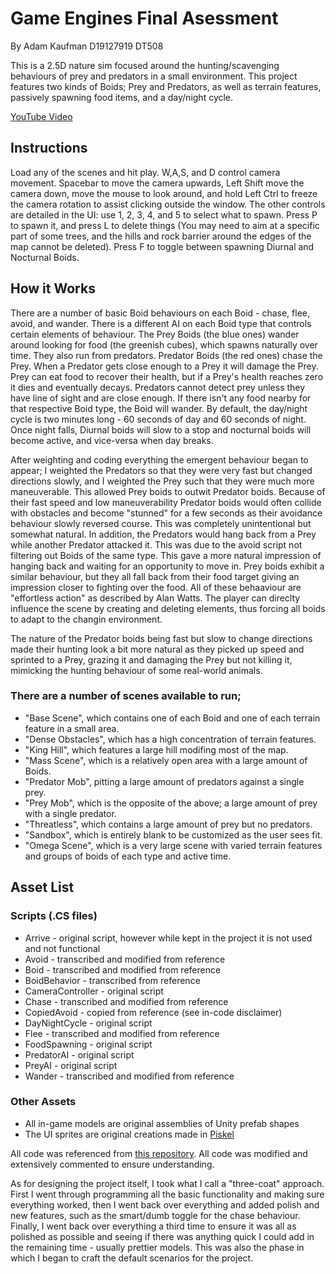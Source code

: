 # Game Engines Final Asessment

By Adam Kaufman
D19127919
DT508

This is a 2.5D nature sim focused around the hunting/scavenging behaviours of prey and predators in a small environment. This project features two kinds of Boids; Prey and Predators, as well as terrain features, passively spawning food items, and a day/night cycle.

[YouTube Video](https://youtu.be/Tujlmv6r0co)

## Instructions
Load any of the scenes and hit play. W,A,S, and D control camera movement. Spacebar to move the camera upwards, Left Shift move the camera down, move the mouse to look around, and hold Left Ctrl to freeze the camera rotation to assist clicking outside the window.
The other controls are detailed in the UI: use 1, 2, 3, 4, and 5 to select what to spawn. Press P to spawn it, and press L to delete things (You may need to aim at a specific part of some trees, and the hills and rock barrier around the edges of the map cannot be deleted). Press F to toggle between spawning Diurnal and Nocturnal Boids.

## How it Works
There are a number of basic Boid behaviours on each Boid - chase, flee, avoid, and wander. There is a different AI on each Boid type that controls certain elements of behaviour.
The Prey Boids (the blue ones) wander around looking for food (the greenish cubes), which spawns naturally over time. They also run from predators. Predator Boids (the red ones) chase the Prey. When a Predator gets close enough to a Prey it will damage the Prey. Prey can eat food to recover their health, but if a Prey's health reaches zero it dies and eventually decays.
Predators cannot detect prey unless they have line of sight and are close enough. If there isn't any food nearby for that respective Boid type, the Boid will wander.
By default, the day/night cycle is two minutes long - 60 seconds of day and 60 seconds of night. Once night falls, Diurnal boids will slow to a stop and nocturnal boids will become active, and vice-versa when day breaks.

After weighting and coding everything the emergent behaviour began to appear; I weighted the Predators so that they were very fast but changed directions slowly, and I weighted the Prey such that they were much more maneuverable. This allowed Prey boids to outwit Predator boids. Because of their fast speed and low maneuverability Predator boids would often collide with obstacles and become "stunned" for a few seconds as their avoidance behaviour slowly reversed course. This was completely unintentional but somewhat natural. In addition, the Predators would hang back from a Prey while another Predator attacked it. This was due to the avoid script not filtering out Boids of the same type. This gave a more natural impression of hanging back and waiting for an opportunity to move in. Prey boids exhibit a similar behaviour, but they all fall back from their food target giving an impression closer to fighting over the food. All of these behaaviour are "effortless action" as described by Alan Watts.
The player can direclty influence the scene by creating and deleting elements, thus forcing all boids to adapt to the changin environment.

The nature of the Predator boids being fast but slow to change directions made their hunting look a bit more natural as they picked up speed and sprinted to a Prey, grazing it and damaging the Prey but not killing it, mimicking the hunting behaviour of some real-world animals.

### There are a number of scenes available to run;

* "Base Scene", which contains one of each Boid and one of each terrain feature in a small area.
* "Dense Obstacles", which has a high concentration of terrain features.
* "King Hill", which features a large hill modifing most of the map.
* "Mass Scene", which is a relatively open area with a large amount of Boids.
* "Predator Mob", pitting a large amount of predators against a single prey.
* "Prey Mob", which is the opposite of the above; a large amount of prey with a single predator.
* "Threatless", which contains a large amount of prey but no predators.
* "Sandbox", which is entirely blank to be customized as the user sees fit.
* "Omega Scene", which is a very large scene with varied terrain features and groups of boids of each type and active time.

## Asset List
### Scripts (.CS files)
* Arrive - original script, however while kept in the project it is not used and not functional
* Avoid - transcribed and modified from reference
* Boid - transcribed and modified from reference
* BoidBehavior - transcribed from reference
* CameraController - original script
* Chase - transcribed and modified from reference
* CopiedAvoid - copied from reference (see in-code disclaimer)
* DayNightCycle - original script
* Flee - transcribed and modified from reference
* FoodSpawning - original script
* PredatorAI - original script
* PreyAI - original script
* Wander - transcribed and modified from reference

### Other Assets
* All in-game models are original assemblies of Unity prefab shapes
* The UI sprites are original creations made in [Piskel](https://www.piskelapp.com/)

All code was referenced from [this repository](https://github.com/skooter500/GE2-2023). All code was modified and extensively commented to ensure understanding.

As for designing the project itself, I took what I call a "three-coat" approach. First I went through programming all the basic functionality and making sure everything worked, then I went back over everything and added polish and new features, such as the smart/dumb toggle for the chase behaviour. Finally, I went back over everything a third time to ensure it was all as polished as possible and seeing if there was anything quick I could add in the remaining time - usually prettier models. This was also the phase in which I began to craft the default scenarios for the project.
